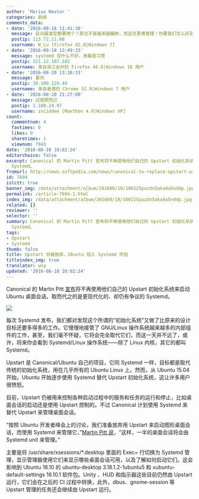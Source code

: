 ```yaml
---
author: 'Marius Nestor '
categories: 新闻
comments_data:
- date: '2016-08-18 11:41:36'
  message: 启动器类型都要两个？那岂不是越来越臃肿，而且还更难管理！你要我们怎么区别哪些服务用哪一个启动器？
  postip: 113.72.11.68
  username: W_Lu [Firefox 42.0|Windows 7]
- date: '2016-08-18 12:49:33'
  message: systemd 没什么不好，用着挺习惯
  postip: 221.12.107.182
  username: 来自浙江台州的 Firefox 48.0|Windows 10 用户
- date: '2016-08-20 13:10:33'
  message: 喜讯
  postip: 39.109.124.40
  username: 来自香港的 Chrome 52.0|Windows 7 用户
- date: '2016-08-20 21:27:00'
  message: 过度期而已
  postip: 1.180.24.97
  username: zxciddee [Maxthon 4.0|Windows XP]
count:
  commentnum: 4
  favtimes: 0
  likes: 0
  sharetimes: 1
  viewnum: 7943
date: '2016-08-18 10:02:24'
editorchoice: false
excerpt: Canonical 的 Martin Pitt 宣布将不再使用他们自己的 Upstart 初始化系统来启动 Ubuntu 桌面会话，取而代之的是更现代化的、却仍有争议的
  Systemd。
fromurl: http://news.softpedia.com/news/canonical-to-replace-upstart-with-systemd-for-ubuntu-16-10-s-session-startup-507413.shtml
id: 7694
islctt: true
banner_img: /data/attachment/album/201608/18/100225pazdn5aka9a5nddp.jpg
permalink: /article-7694-1.html
index_img: /data/attachment/album/201608/18/100225pazdn5aka9a5nddp.jpg.thumb.jpg
related: []
reviewer: ''
selector: ''
summary: Canonical 的 Martin Pitt 宣布将不再使用他们自己的 Upstart 初始化系统来启动 Ubuntu 桌面会话，取而代之的是更现代化的、却仍有争议的
  Systemd。
tags:
- Upstart
- Systemd
thumb: false
title: Upstart 将被放弃，Ubuntu 投入 Systemd 怀抱
titleindex_img: true
translator: wxy
updated: '2016-08-18 10:02:24'
---
```


Canonical 的 Martin Pitt [宣布](https://lists.ubuntu.com/archives/ubuntu-devel/2016-July/039465.html)将不再使用他们自己的 Upstart 初始化系统来启动 Ubuntu 桌面会话，取而代之的是更现代化的、却仍有争议的 Systemd。


![](/data/attachment/album/201608/18/100225pazdn5aka9a5nddp.jpg)


每次 Systemd 发布，我们都对发现这个所谓的“初始化系统”又做了比原来的设计目标还要多得多的工作。它慢慢地接管了 GNU/Linux 操作系统越来越多的内部组件的工作，甚至，我们毫不怀疑，它将会完全取代它们，而这一天并不远了，或许，将来你会看到 Systemd/Linux 操作系统——除了 Linux 内核，其它的都叫 Systemd。


Upstart 是 Canonical/Ubuntu 自己的项目，它同 Systemd 一样，目标都是取代传统的初始化系统，用在几乎所有的 Ubuntu Linux 上。然而，从 Ubuntu 15.04 开始，Ubuntu 开始逐步使用 Systemd 替代 Upstart 初始化系统，这让许多用户很愤怒。


目前，Upstart 仍被用来控制各种启动过程中的服务和任务的运行和停止，比如桌面会话的启动还是使用 Upstart 控制的。不过 Canonical 计划使用 Systemd 来替代 Upstart 来管理桌面会话。


“按照 Ubuntu 开发者峰会上的讨论，我们准备放弃用 Upstart 来启动图形桌面会话，而使用 Systemd 来管理它，”[Martin Pitt 说](https://lists.ubuntu.com/archives/ubuntu-devel/2016-July/039465.html)，“这样，一半的桌面会话将会由 Systemd unit 来管理。”


主要是将 /usr/share/xsessions/\*.desktop 里面的 Exec= 行切换为 Systemd 管理，显示管理器使用它们来显示哪些桌面会话可用，以及了解如何启动它们。这会影响到 Ubuntu 16.10 的 ubuntu-desktop 3.18.1.2-1ubuntu5 和 xubuntu-default-settings 16.10.1 软件包。Unity 、HUD 和指示器这些目前仍然由 Upstart 运行，它们会在之后的 CI 过程中转换，此外，dbus、gnome-session 等 Upstart 管理的任务还会继续由 Upstart 运行。